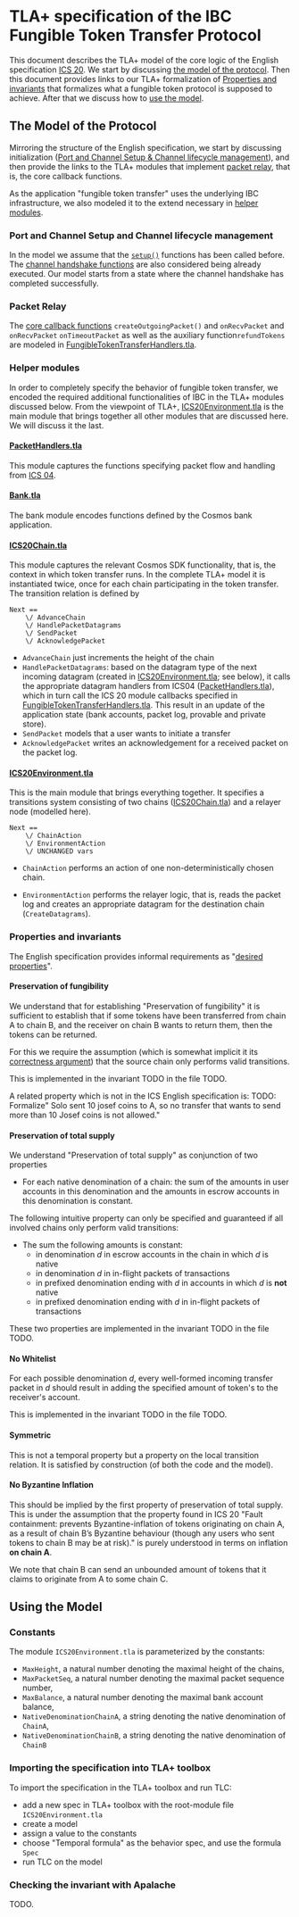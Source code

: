 # TLA+ specification of the IBC Fungible Token Transfer Protocol

This document describes the TLA+ model of the core logic of the English
specification [ICS
20](https://github.com/cosmos/ics/tree/master/spec/ics-020-fungible-token-transfer). We
start by discussing [the model of the
protocol](#the-model-of-the-protocol).
 Then this document provides links to our TLA+ formalization of [Properties and
invariants](#properties-and-invariants) that formalizes what a fungible
token protocol is supposed to achieve. 
After that we discuss how to [use the model](#using-the-model).

## The Model of the Protocol

 Mirroring
the structure of the English specification, we start by discussing
initialization ([Port and Channel Setup & Channel lifecycle management](#port-and-channel-setup-and-channel-lifecycle-management)), and then provide the links to the TLA+ modules that
implement [packet relay](#packet-relay), that is, the core callback functions.

As the application "fungible token transfer" uses the underlying IBC
infrastructure, we also modeled it to the extend necessary in [helper
modules](#helper-modules).

### Port and Channel Setup and Channel lifecycle management


In the model we assume that the [`setup()`](https://github.com/cosmos/ics/tree/master/spec/ics-020-fungible-token-transfer#port--channel-setup) functions has been called
before. The [channel handshake
functions]((https://github.com/cosmos/ics/tree/master/spec/ics-020-fungible-token-transfer#channel-lifecycle-management))
are also considered being already executed. Our
model starts from a state where the channel handshake has completed
successfully. 

### Packet Relay

The [core callback functions](https://github.com/cosmos/ics/tree/master/spec/ics-020-fungible-token-transfer#packet-relay)
`createOutgoingPacket()` and `onRecvPacket` and `onRecvPacket` 
	`onTimeoutPacket` as well as the auxiliary function`refundTokens`
	are modeled in
	[FungibleTokenTransferHandlers.tla](FungibleTokenTransferHandlers.tla). 
	
### Helper modules

In order to completely specify the behavior of fungible token
transfer, we encoded the required additional functionalities of IBC in
the TLA+ modules discussed below. From
the viewpoint of TLA+, [ICS20Environment.tla](ICS20Environment.tla) is
the main module that brings together all other modules that are
discussed here. We will discuss it the last.

	
#### [PacketHandlers.tla](PacketHandlers.tla) 

This module captures the functions
specifying packet flow and handling from [ICS
04](https://github.com/cosmos/ics/tree/master/spec/ics-004-channel-and-packet-semantics). 

#### [Bank.tla](bank.tla) 
The bank module encodes functions defined by the Cosmos bank
  application. 
  
#### [ICS20Chain.tla](ICS20Chain.tla)

This module captures the relevant
  Cosmos SDK functionality, that is, the context in which token
  transfer runs. In the complete TLA+ model it is instantiated twice,
  once for each chain participating in the token transfer.
  The transition relation is defined by

```tla
Next ==
    \/ AdvanceChain
    \/ HandlePacketDatagrams
    \/ SendPacket
    \/ AcknowledgePacket
```

- `AdvanceChain` just increments the height of the chain
- `HandlePacketDatagrams`: based on the datagram type of the next
  incoming datagram (created in
  [ICS20Environment.tla](ICS20Environment.tla); see below), it calls the
  appropriate datagram handlers from ICS04
  ([PacketHandlers.tla](PacketHandlers.tla)), which in turn call the
  ICS 20 module callbacks specified in
  [FungibleTokenTransferHandlers.tla](FungibleTokenTransferHandlers.tla).
  This result in an update of the application state (bank accounts,
  packet log, provable and private store).
- `SendPacket` models that a user wants to initiate a transfer
- `AcknowledgePacket` writes an acknowledgement for a received packet
  on the packet log.


#### [ICS20Environment.tla](ICS20Environment.tla) 
This is the main module that
  brings everything together. It specifies a transitions system
  consisting of two chains ([ICS20Chain.tla](ICS20Chain.tla)) and a
  relayer node (modelled here). 
```tla
Next ==
    \/ ChainAction
    \/ EnvironmentAction
    \/ UNCHANGED vars
```

- `ChainAction` performs an action of one non-deterministically chosen
  chain.
  
- `EnvironmentAction` performs the relayer logic, that is, reads the
  packet log and creates an appropriate datagram for the destination
  chain (`CreateDatagrams`).
  

### Properties and invariants

The English specification provides informal requirements as "[desired properties](
https://github.com/cosmos/ics/tree/master/spec/ics-020-fungible-token-transfer#desired-properties)".

#### Preservation of fungibility

We understand that for establishing "Preservation of fungibility" it
is sufficient to establish that if
some tokens have been transferred from chain A to chain B, and the receiver
on chain B wants to return them, then the tokens can be returned.

For this we require the assumption (which is somewhat implicit it
 its [correctness
argument](https://github.com/cosmos/ics/tree/master/spec/ics-020-fungible-token-transfer#correctness)) that the source chain only performs valid transitions.

This is implemented in the invariant TODO in the file TODO.


A related property which is not in the ICS English specification is:
TODO: Formalize" Solo sent 10 josef coins to A, so no transfer that
wants to send more than 10 Josef coins is not allowed." 


#### Preservation of total supply

We understand "Preservation of total supply" as conjunction of two
properties

- For each native denomination of a chain: the sum of the amounts in
  user accounts in this denomination and the amounts in escrow
  accounts in this denomination is constant.
  
The following intuitive property can only be specified and guaranteed
if all involved chains only perform valid transitions:
  
- The sum the following amounts is constant:
    *  in denomination *d* in escrow accounts in the chain in which *d* is native
	*  in denomination *d* in in-flight packets of transactions
	*  in prefixed denomination ending with *d* in accounts in which *d* is **not**
       native
	*  in prefixed denomination ending with *d* in in-flight packets of transactions

These two properties are implemented in the invariant TODO in the file TODO.

#### No Whitelist

For each possible denomination *d*, every well-formed incoming
transfer packet in *d* should result in adding the
specified amount of token's to the receiver's account.

This is implemented in the invariant TODO in the file TODO.


#### Symmetric

This is not a temporal property but a property on the local transition
relation. It is satisfied by construction (of both the code and the
model).


#### No Byzantine Inflation

This should be implied by the first property of preservation of total
supply. This is under the assumption that the property found in ICS 20
"Fault containment: prevents Byzantine-inflation of tokens originating
on chain A, as a result of chain B’s Byzantine behaviour (though any
users who sent tokens to chain B may be at risk)." is purely
understood in terms on inflation **on chain A**.

We note that chain B can send an unbounded amount of tokens that it
claims to originate from A to some chain C.


## Using the Model


### Constants

The module `ICS20Environment.tla` is parameterized by the constants:
 - `MaxHeight`, a natural number denoting the maximal height of the chains,
 - `MaxPacketSeq`, a natural number denoting the maximal packet sequence number,
 - `MaxBalance`, a natural number denoting the maximal bank account balance,
 - `NativeDenominationChainA`, a string denoting the native denomination of `ChainA`,
 - `NativeDenominationChainB`, a string denoting the native denomination of `ChainB`


### Importing the specification into TLA+ toolbox

To import the specification in the TLA+ toolbox and run TLC:
  - add a new spec in TLA+ toolbox with the root-module file `ICS20Environment.tla` 
  - create a model
  - assign a value to the constants
  - choose "Temporal formula" as the behavior spec, and use the formula `Spec`
  - run TLC on the model

### Checking the invariant with Apalache

TODO.
